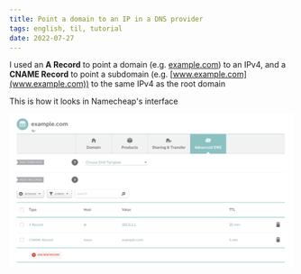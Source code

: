 ```yaml
---
title: Point a domain to an IP in a DNS provider
tags: english, til, tutorial
date: 2022-07-27
---
```


I used an **A Record** to point a domain (e.g. [example.com](example.com)) to an IPv4, and a **CNAME Record** to point a subdomain (e.g. [www.example.com](www.example.com)) to the same IPv4 as the root domain

This is how it looks in Namecheap's interface

![configuration made in Namecheap](2022-07-27-14-09-15.png)
